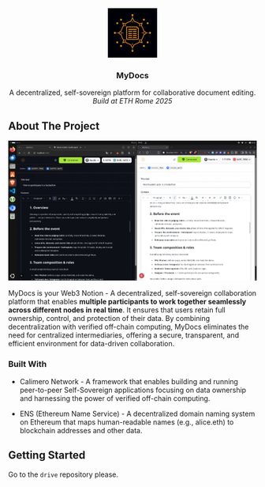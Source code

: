 <a id="readme-top"></a>

<br />
<div align="center">

  ![MyDocs Logo](logo.jpeg)

  <h3 align="center">MyDocs</h3>

  <p align="center">
    A decentralized, self-sovereign platform for collaborative document editing.
    <br />
    <i>Build at ETH Rome 2025</i>
    <br />
  </p>
</div>

## About The Project

![Product Name Screen Shot](screen.png)

MyDocs is your Web3 Notion - A decentralized, self-sovereign collaboration platform that enables **multiple participants to work together seamlessly across different nodes in real time**. It ensures that users retain full ownership, control, and protection of their data. By combining decentralization with verified off-chain computing, MyDocs eliminates the need for centralized intermediaries, offering a secure, transparent, and efficient environment for data-driven collaboration.

### Built With

- Calimero Network - A framework that enables building and running peer-to-peer Self-Sovereign applications focusing on data ownership and harnessing the power of verified off-chain computing.

- ENS (Ethereum Name Service) - A decentralized domain naming system on Ethereum that maps human-readable names (e.g., alice.eth) to blockchain addresses and other data.

## Getting Started

Go to the `drive` repository please.
